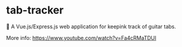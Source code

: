 # tab-tracker
🚀 A Vue.js/Express.js web application for keepink track of guitar tabs. 

More info: https://www.youtube.com/watch?v=Fa4cRMaTDUI
